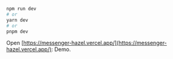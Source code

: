 

```bash
npm run dev
# or
yarn dev
# or
pnpm dev
```

Open [https://messenger-hazel.vercel.app/](https://messenger-hazel.vercel.app/): Demo.
